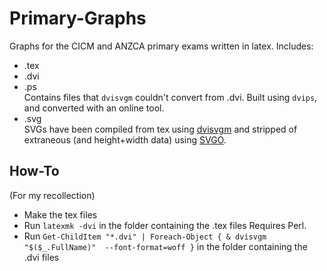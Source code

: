 # Primary-Graphs
Graphs for the CICM and ANZCA primary exams written in latex. Includes:
* .tex
* .dvi
* .ps  
Contains files that `dvisvgm` couldn't convert from .dvi. Built using `dvips`, and converted with an online tool.
* .svg  
SVGs have been compiled from tex using [dvisvgm](https://dvisvgm.de/) and stripped of extraneous (and height+width data) using [SVGO](https://github.com/svg/svgo).

## How-To
(For my recollection)
* Make the tex files
* Run `latexmk -dvi` in the folder containing the .tex files
Requires Perl.
* Run 
`Get-ChildItem "*.dvi" |
    Foreach-Object {
       & dvisvgm "$($_.FullName)"  --font-format=woff
}` in the folder containing the .dvi files